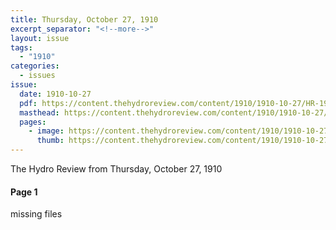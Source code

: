 ```yaml
---
title: Thursday, October 27, 1910
excerpt_separator: "<!--more-->"
layout: issue
tags:
  - "1910"
categories:
  - issues
issue:
  date: 1910-10-27
  pdf: https://content.thehydroreview.com/content/1910/1910-10-27/HR-1910-10-27.pdf
  masthead: https://content.thehydroreview.com/content/1910/1910-10-27/masthead/HR-1910-10-27.jpg
  pages:
    - image: https://content.thehydroreview.com/content/1910/1910-10-27/medium/HR-1910-10-27-01.jpg
      thumb: https://content.thehydroreview.com/content/1910/1910-10-27/thumbnails/HR-1910-10-27-01.jpg
---
```


The Hydro Review from Thursday, October 27, 1910

<!--more-->

<h4>Page 1</h4>
<p>missing files</p>
